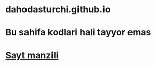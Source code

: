 # dahodasturchi.github.io
<h1>Bu sahifa kodlari hali tayyor emas <h1>

<h1><a href="https://dahodasturchi.github.io"> Sayt manzili</a></h1>
